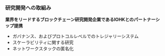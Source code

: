 ### 研究開発への取組み
**業界をリードするブロックチェーン研究開発企業であるIOHKとのパートナーシップ提携**
- ガバナンス、およびプロトコルレベルでのトレジャリーシステム
- スケーラビリティに関する研究
- ネットワークスタックの匿名化
